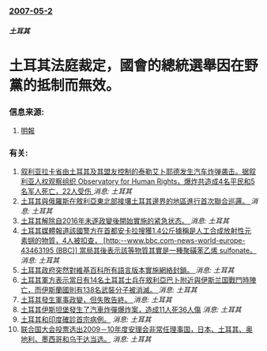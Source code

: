 ### [2007-05-2](/news/2007/05/2/index.md)

##### 土耳其
# 土耳其法庭裁定，國會的總統選舉因在野黨的抵制而無效。




### 信息来源:

1. [明報](https://web.archive.org/web/20070503093157/http://hk.news.yahoo.com/070501/12/26k9o.html)

### 有关:

1. [ 叙利亚拉卡省由土耳其及其盟友控制的泰勒艾卜耶德发生汽车炸弹袭击。据叙利亚人权观察组织 Observatory for Human Rights，爆炸共造成4名平民和5名军人死亡，22人受伤 ](/zh/news/2019/11/23/叙利亚拉卡省由土耳其及其盟友控制的泰勒艾卜耶德发生汽车炸弹袭击-据叙利亚人权观察组织-Observatory-for.md) _消息: 土耳其_
2. [土耳其與俄羅斯在敘利亞東北部接壤土耳其邊界的地區進行首次聯合巡邏。 ](/zh/news/2019/11/1/土耳其與俄羅斯在敘利亞東北部接壤土耳其邊界的地區進行首次聯合巡邏.md) _消息: 土耳其_
3. [土耳其解除自2016年未遂政變後開始實施的紧急状态。 ](/zh/news/2018/07/19/土耳其解除自2016年未遂政變後開始實施的紧急状态.md) _消息: 土耳其_
4. [土耳其媒體報道該國警方在首都安卡拉搜獲1.4公斤據稱是人工合成放射性元素锎的物質，4人被扣查， [http:--www.bbc.com-news-world-europe-43463195 (BBC)] 當局其後表示該等物質其實是一種聚磺苯乙烯 sulfonate。](/zh/news/2018/03/19/土耳其媒體報道該國警方在首都安卡拉搜獲14公斤據稱是人工合成放射性元素锎的物質-4人被扣查-http-www.md) _消息: 土耳其_
5. [土耳其政府突然對維基百科所有語言版本實施網絡封鎖。 ](/zh/news/2017/04/29/土耳其政府突然對維基百科所有語言版本實施網絡封鎖.md) _消息: 土耳其_
6. [土耳其軍方表示當日有14名土耳其士兵在敘利亞巴卜附近與伊斯兰国戰鬥時陣亡，而伊斯蘭國則有138名武裝分子被消滅。 ](/zh/news/2016/12/21/土耳其軍方表示當日有14名土耳其士兵在敘利亞巴卜附近與伊斯兰国戰鬥時陣亡-而伊斯蘭國則有138名武裝分子被消滅.md) _消息: 土耳其_
7. [土耳其發生軍事政變，但失敗告終。 ](/zh/news/2016/07/15/土耳其發生軍事政變-但失敗告終.md) _消息: 土耳其_
8. [土耳其伊斯坦堡發生了汽車炸彈爆炸案，造成11人死36人傷](/zh/news/2016/06/7/土耳其伊斯坦堡發生了汽車炸彈爆炸案-造成11人死36人傷.md) _消息: 土耳其_
9. [土耳其和印度確診首宗病例。](/zh/news/2009/05/15/土耳其和印度確診首宗病例.md) _消息: 土耳其_
10. [联合国大会投票选出2009－10年度安理会非常任理事国，日本、土耳其、奥地利、墨西哥和乌干达当选。](/zh/news/2008/10/17/联合国大会投票选出2009-10年度安理会非常任理事国-日本-土耳其-奥地利-墨西哥和乌干达当选.md) _消息: 土耳其_
